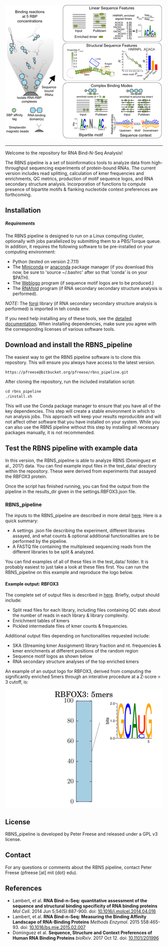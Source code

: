 ![Logo](img/RBNS_logo.png)

***


Welcome to the repository for RNA Bind-N-Seq Analysis! 

The RBNS pipeline is a set of bioinformatics tools to analyze data from high-throughput sequencing experiments of protein-bound RNAs. The current version includes read splitting, calculation of kmer frequencies and enrichments, QC metrics, production of motif sequence logos, and RNA secondary structure analysis. Incorporation of functions to compute presence of bipartite motifs & flanking nucleotide context preferences are forthcoming.


## Installation

##### Requirements

The RBNS pipeline is designed to run on a Linux computing cluster, optionally with jobs parallelized by submitting them to a PBS/Torque queue. In addition, it requires the following software to be pre-installed on your computing environment:

- Python (tested on version 2.7.11)
- The [Miniconda](https://conda.io/miniconda.html) or [anaconda](https//docs.anaconda.com/) package manager (if you download this now, be sure to 'source ~/.bashrc' after so that 'conda' is on your $PATH).
- The [Weblogo](http://weblogo.threeplusone.com/manual.html) program (if sequence motif logos are to be produced.)
- The [RNAfold](https://www.tbi.univie.ac.at/RNA/) program (if RNA secondary secondary structure analysis is performed).

*NOTE:* The [forgi](https://viennarna.github.io/forgi/) library (if RNA secondary secondary structure analysis is performed) is  imported in teh conda env.


If you need help installing any of these tools, see the [detailed documentation](docs/installation.md). When installing dependencies, make sure you agree with the corresponding licenses of various software tools.


## Download and install the RBNS_pipeline

The easiest way to get the RBNS pipeline software is to clone this repository. This will ensure you always have access to the latest version. 

	https://pfreese@bitbucket.org/pfreese/rbns_pipeline.git

After cloning the repository, run the included installation script: 

	cd rbns_pipeline
	./install.sh

This will use the Conda package manager to ensure that you have all of the key dependencies. This step will create a stable environment in which to run analysis jobs. 
This approach will keep your results reproducible and will not affect other software that you have installed on your system.
While you can also use the RBNS pipeline without this step by installing all necessary packages manually, it is not recommended.


## Test the RBNS pipeline with example data

In this version, the RBNS_pipeline is able to analyze RBNS (Dominguez et al., 2017) data. You can find example input files in the test_data/ directory within the repository. These were derived from experiments that assayed the RBFOX3 protein.

Once the script has finished running, you can find the output from the pipeline in the results_dir given in the settings.RBFOX3.json file.


### RBNS_pipeline

The inputs to the RBNS_pipeline are described in more detail [here](docs/input_files.md). Here is a quick summary:

- A settings .json file describing the experiment, different libraries assayed, and what counts & optional additional functionalities are to be performed by the pipeline.
- A FASTQ file containing the multiplexed sequencing reads from the different libraries to be split & analyzed.

You can find examples of all of these files in the test_data/ folder. It is probably easiest to just take a look at these files first. You can run the RBNS_pipeline on this example and reproduce the logo below.

#### Example output: RBFOX3

The complete set of output files is described in [here](docs/output_information.md). Briefly, output should include:

- Split read files for each library, including files containing QC stats about the number of reads in each library & library complexity.
- Enrichment tables of kmers
- Pickled intermediate files of kmer counts & frequencies.

Additional output files depending on functionalities requested include:

- SKA (Streaming kmer Assignment) library fraction and nt. frequencies & kmer enrichments at different positions of the random region
- Sequence motif logos as shown below
- RNA secondary structure analyses of the top enriched kmers

An example of an output logo for RBFOX3, derived from computing the significantly enriched 5mers through an interative procedure at a Z-score > 3 cutoff, is:

![RBFOX3_logo](img/RBFOX3_5mer_seqlogos.png)


## License

RBNS_pipeline is developed by Peter Freese and released under a GPL v3 license.

## Contact

For any questions or comments about the RBNS pipeline, contact Peter Freese (pfreese [at] mit {dot} edu).

## References

- Lambert, et al. **RNA Bind-n-Seq: quantitative assessment of the sequence and structural binding specificity of RNA binding proteins** _Mol Cell_. 2014 Jun 5;54(5):887-900. doi:  [10.1016/j.molcel.2014.04.016](https://www.ncbi.nlm.nih.gov/pubmed/24837674)
- Lambert, et al. **RNA Bind-n-Seq: Measuring the Binding Affinity Landscape of RNA-Binding Proteins** _Methods Enzymol_. 2015 558:465-93. doi:  [10.1016/bs.mie.2015.02.007](https://www.ncbi.nlm.nih.gov/pubmed/26068750)
- Dominguez et al. **Sequence, Structure and Context Preferences of Human RNA Binding Proteins** _bioRxiv_. 2017 Oct 12. doi:  [10.1101/201996](https://www.biorxiv.org/content/early/2017/10/12/201996)

